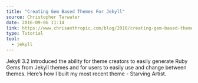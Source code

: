 ```yaml
---
title: "Creating Gem Based Themes For Jekyll"
source: Christopher Tarwater
date: 2016-09-06 11:14
link: https://www.chrisanthropic.com/blog/2016/creating-gem-based-themes-for-jekyll/
type: Tutorial
tool:
  - jekyll
---
```

Jekyll 3.2 introduced the ability for theme creators to easily generate Ruby Gems from Jekyll themes and for users to easily use and change between themes. Here’s how I built my most recent theme - Starving Artist.





